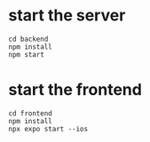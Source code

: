 # start the server

```
cd backend
npm install
npm start
```

# start the frontend

```
cd frontend
npm install
npx expo start --ios
```